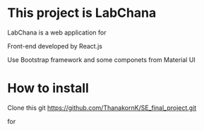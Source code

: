 # This project is LabChana

LabChana is a web application for  

Front-end developed by React.js

Use Bootstrap framework and some componets from Material UI

# How to install

Clone this git https://github.com/ThanakornK/SE_final_project.git

for

